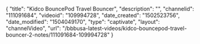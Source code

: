 {
    "title": "Kidco BouncePod Travel Bouncer",
    "description": "",
    "channelid": "111091684",
    "videoid": "109994728",
    "date_created": "1502523756",
    "date_modified": "1504049170",
    "type": "captivate",
    "layout": "channelVideo",
    "url": "\/bbbusa-latest-videos\/kidco-bouncepod-travel-bouncer-2-notes\/111091684-109994728"
}